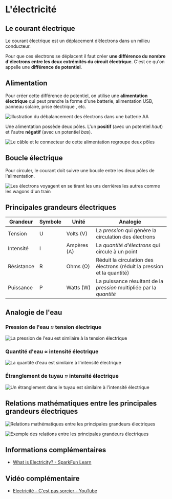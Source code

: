 # L'électricité

## Le courant électrique

Le courant électrique est un déplacement d’électrons dans un milieu conducteur.

Pour que ces électrons se déplacent il faut créer **une différence du nombre d'électrons entre les deux extrémités du circuit électrique**. C'est ce qu'on appelle une **différence de potentiel**. <!-- Pour que ces électrons se déplacent, manque une virgule -->

## Alimentation

Pour créer cette différence de potentiel, on utilise une **alimentation électrique** qui peut prendre la forme d'une batterie, alimentation USB, panneau solaire, prise électrique , etc. 

![Illustration du débalancement des électrons dans une batterie AA](batterie_aa_electrons.svg)  

Une alimentation possède deux pôles. L'un **positif** (avec un potentiel *haut*) et l'autre **négatif** (avec un potentiel *bas*). 

![Le câble et le connecteur de cette alimentation regroupe deux pôles](alimentation_12v.svg)  


## Boucle électrique

Pour circuler, le courant doit suivre une boucle entre les deux pôles de l'alimentation.

![Les électrons voyagent en se tirant les uns derrières les autres comme les wagons d'un train](circuit_electrons.svg)  

## Principales grandeurs électriques

| Grandeur  | Symbole | Unité | Analogie  |
| ----------- | ----------- | ----------- | ----------- |
| Tension  | U | Volts (V) | La *pression* qui génère la circulation des électrons |
| Intensité  | I | Ampères (A) | La *quantité d’électrons* qui circule à un point |
| Résistance  | R | Ohms (Ω) | Réduit la circulation des électrons (réduit la pression et la quantité) |
| Puissance  | P | Watts (W) | La puissance résultant de la *pression* multipliée par la *quantité*  |

## Analogie de l'eau
### Pression de l'eau ≈ tension électrique

![La pression de l'eau est similaire à la tension électrique](./analogie_eau_tension.svg)

### Quantité d'eau ≈ intensité électrique

![La quantité d'eau est similaire à l'intensité électrique](./analogie_eau_intensite.svg)


### Étranglement de tuyau ≈ intensité électrique

![Un étranglement dans le tuyau est similaire à l'intensité électrique](./analogie_eau_resistance.svg)


## Relations mathématiques entre les principales grandeurs électriques


![Relations mathématiques entre les principales grandeurs électriques](./grandeurs_electriques_relations.svg)


![Exemple des relations entre les principales grandeurs électriques](./analogie_eau_exemple.svg)

## Informations complémentaires

* [What is Electricity? - SparkFun Learn](https://learn.sparkfun.com/tutorials/what-is-electricity)

## Vidéo complémentaire

* [Electricité - C'est pas sorcier - YouTube](https://www.youtube.com/watch?v=efQW-ZmpyZs)
